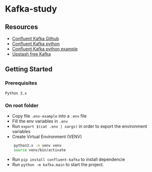 # Kafka-study

## Resources 

- [Confluent Kafka Github](https://github.com/confluentinc/confluent-kafka-python)
- [Confluent Kafka python](https://developer.confluent.io/get-started/python#introduction)
- [Confluent Kafka python example](https://pandeyshikha075.medium.com/getting-started-with-confluent-kafka-in-python-579b708801e7)
- [Upstash free Kafka](https://console.upstash.com)

## Getting Started

### Prerequisites

`Python 3.x`

### On root folder

- Copy file `.env-example` into a `.env` file
- Fill the env variables in `.env`
- Run `export $(cat .env | xargs)` in order to export the environment variables
- Create Virtual Environment (VENV)
```sh
    python3.x -m venv venv
    source venv/bin/activate
```
- Run `pip install confluent-kafka` to install dependencie
- Run `python -m kafka.main` to start the project.


